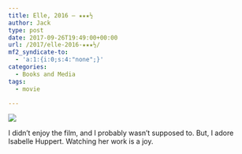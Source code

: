 ```yaml
---
title: Elle, 2016 – ★★★½
author: Jack
type: post
date: 2017-09-26T19:49:00+00:00
url: /2017/elle-2016-★★★½/
mf2_syndicate-to:
  - 'a:1:{i:0;s:4:"none";}'
categories:
  - Books and Media
tags:
  - movie

---
```

<img class="alignleft" src="https://a.ltrbxd.com/resized/sm/upload/x1/4u/2c/ea/aRomjtoVqEZRjDHgLNvtj7c8ixG-0-150-0-225-crop.jpg?k=183e67a8ba" />

I didn&#8217;t enjoy the film, and I probably wasn&#8217;t supposed to. But, I adore Isabelle Huppert. Watching her work is a joy.
